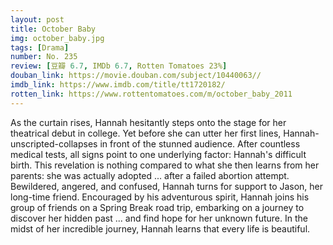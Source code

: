 ```yaml
---
layout: post 
title: October Baby
img: october_baby.jpg
tags: [Drama]
number: No. 235
review: [豆瓣 6.7, IMDb 6.7, Rotten Tomatoes 23%]
douban_link: https://movie.douban.com/subject/10440063//
imdb_link: https://www.imdb.com/title/tt1720182/
rotten_link: https://www.rottentomatoes.com/m/october_baby_2011
---
```


As the curtain rises, Hannah hesitantly steps onto the stage for her theatrical debut in college. Yet before she can utter her first lines, Hannah-unscripted-collapses in front of the stunned audience. After countless medical tests, all signs point to one underlying factor: Hannah's difficult birth. This revelation is nothing compared to what she then learns from her parents: she was actually adopted ... after a failed abortion attempt. Bewildered, angered, and confused, Hannah turns for support to Jason, her long-time friend. Encouraged by his adventurous spirit, Hannah joins his group of friends on a Spring Break road trip, embarking on a journey to discover her hidden past ... and find hope for her unknown future. In the midst of her incredible journey, Hannah learns that every life is beautiful.
